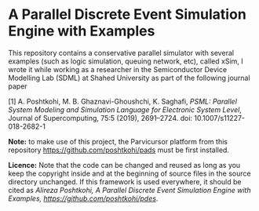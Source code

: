 # A Parallel Discrete Event Simulation Engine with Examples

This repository contains a conservative parallel simulator with several examples (such as logic simulation, queuing network, etc), called xSim, I wrote it while working as a researcher in the Semiconductor Device Modelling Lab (SDML) at Shahed University as part of the following journal paper

[1] A. Poshtkohi, M. B. Ghaznavi-Ghoushchi, K. Saghafi, _PSML: Parallel System Modeling and Simulation Language for Electronic System Level_, Journal of Supercomputing, 75:5 (2019), 2691–2724. doi: 10.1007/s11227-018-2682-1

**Note:** to make use of this project, the Parvicursor platform from this repository  https://github.com/poshtkohi/pads must be first installed.

**Licence:** Note that the code can be changed and reused as long as you keep the copyright inside and at the beginning of source files in the source directory unchanged. If this framework is used everywhere, it should be cited as _Alireza Poshtkohi, A Parallel Discrete Event Simulation Engine with Examples, <https://github.com/poshtkohi/pdes>_.
